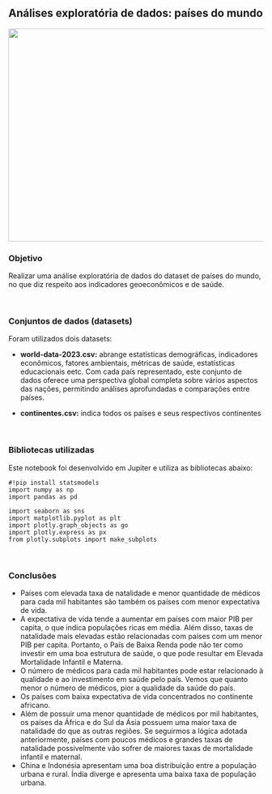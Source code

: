 ## Análises exploratória de dados: países do mundo

<p align="center">
  <img width="720" height="420" src="https://img.freepik.com/vetores-gratis/uma-interface-grafica-da-economia_1308-28682.jpg?w=740&t=st=1696451295~exp=1696451895~hmac=6f33772c1bc0876433df8f1d09ec74b8c2c51240699ef2d683ba26010d357af3">
</p>

### Objetivo
Realizar uma análise exploratória de dados do dataset de países do mundo, no que diz respeito aos indicadores geoeconômicos e de saúde.

&nbsp;

### Conjuntos de dados (datasets)
Foram utilizados dois datasets:

- **world-data-2023.csv:** abrange estatísticas demográficas, indicadores econômicos, fatores ambientais, métricas de saúde, estatísticas educacionais eetc. Com cada país representado, este conjunto de dados oferece uma perspectiva global completa sobre vários aspectos das nações, permitindo análises aprofundadas e comparações entre países.

- **continentes.csv:** indica todos os países e seus respectivos continentes

&nbsp;

### Bibliotecas utilizadas
Este notebook foi desenvolvido em Jupiter e utiliza as bibliotecas abaixo:

```
#!pip install statsmodels
import numpy as np
import pandas as pd

import seaborn as sns
import matplotlib.pyplot as plt 
import plotly.graph_objects as go
import plotly.express as px
from plotly.subplots import make_subplots
 ```

&nbsp;

### Conclusões
- Países com elevada taxa de natalidade e menor quantidade de médicos para cada mil habitantes são também os países com menor expectativa de vida.
- A expectativa de vida tende a aumentar em países com maior PIB per capita, o que indica populações ricas em média. Além disso, taxas de natalidade mais elevadas estão relacionadas com países com um menor PIB per capita. Portanto, o País de Baixa Renda pode não ter como investir em uma boa estrutura de saúde, o que pode resultar em Elevada Mortalidade Infantil e Materna.
- O número de médicos para cada mil habitantes pode estar relacionado à qualidade e ao investimento em saúde pelo país. Vemos que quanto menor o número de médicos, pior a qualidade da saúde do país.
- Os países com baixa expectativa de vida concentrados no continente africano.
- Além de possuir uma menor quantidade de médicos por mil habitantes, os países da África e do Sul da Ásia possuem uma maior taxa de natalidade do que as outras regiões. Se seguirmos a lógica adotada anteriormente, países com poucos médicos e grandes taxas de natalidade possivelmente vão sofrer de maiores taxas de mortalidade infantil e maternal.
- China e Indonésia apresentam uma boa distribuição entre a população urbana e rural. Índia diverge e apresenta uma baixa taxa de população urbana.

